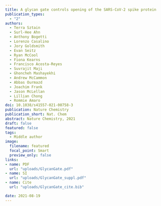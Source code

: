 ```yaml
---
title: A glycan gate controls opening of the SARS-CoV-2 spike protein
publication_types:
  - "2"
authors:
  - Terra Sztain 
  - Surl-Hee Ahn 
  - Anthony Bogetti
  - Lorenzo Casalino
  - Jory Goldsmith
  - Evan Seitz 
  - Ryan McCool
  - Fiona Kearns
  - Francisco Acosta-Reyes
  - Suvrajit Maji 
  - Ghoncheh Mashayekhi
  - Andrew McCammon
  - Abbas Ourmazd 
  - Joachim Frank 
  - Jason McLellan
  - Lillian Chong 
  - Rommie Amaro
doi: 10.1038/s41557-021-00758-3
publication: Nature Chemistry
publication_short: Nat. Chem
abstract: Nature Chemistry, 2021
draft: false
featured: false
tags:
  - Middle author
image:
  filename: featured
  focal_point: Smart
  preview_only: false
links:
- name: PDF
  url: "uploads/GlycanGate.pdf"
- name: SI
  url: "uploads/GlycanGate_suppl.pdf"
- name: Cite
  url: "uploads/GlycanGate_cite.bib"

date: 2021-08-19
---
```

